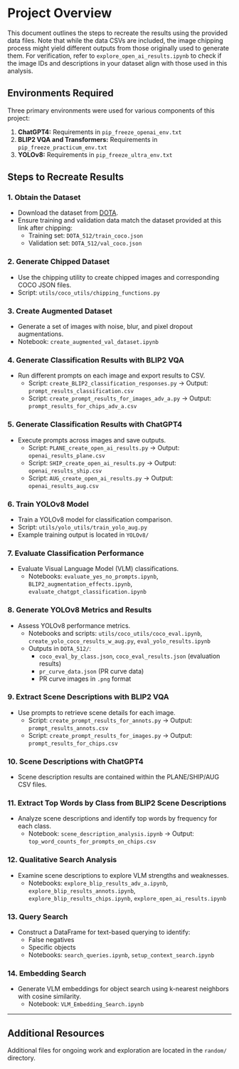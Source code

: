 # Project Overview

This document outlines the steps to recreate the results using the provided data files. Note that while the data CSVs are included, the image chipping process might yield different outputs from those originally used to generate them. For verification, refer to `explore_open_ai_results.ipynb` to check if the image IDs and descriptions in your dataset align with those used in this analysis.

## Environments Required

Three primary environments were used for various components of this project:

1. **ChatGPT4:** Requirements in `pip_freeze_openai_env.txt`
2. **BLIP2 VQA and Transformers:** Requirements in `pip_freeze_practicum_env.txt`
3. **YOLOv8:** Requirements in `pip_freeze_ultra_env.txt`

## Steps to Recreate Results

### 1. Obtain the Dataset
- Download the dataset from [DOTA](https://captain-whu.github.io/DOTA/dataset.html).
- Ensure training and validation data match the dataset provided at this link after chipping:
  - Training set: `DOTA_512/train_coco.json`
  - Validation set: `DOTA_512/val_coco.json`

### 2. Generate Chipped Dataset
- Use the chipping utility to create chipped images and corresponding COCO JSON files.
- Script: `utils/coco_utils/chipping_functions.py`

### 3. Create Augmented Dataset
- Generate a set of images with noise, blur, and pixel dropout augmentations.
- Notebook: `create_augmented_val_dataset.ipynb`

### 4. Generate Classification Results with BLIP2 VQA
- Run different prompts on each image and export results to CSV.
  - Script: `create_BLIP2_classification_responses.py` → Output: `prompt_results_classification.csv`
  - Script: `create_prompt_results_for_images_adv_a.py` → Output: `prompt_results_for_chips_adv_a.csv`

### 5. Generate Classification Results with ChatGPT4
- Execute prompts across images and save outputs.
  - Script: `PLANE_create_open_ai_results.py` → Output: `openai_results_plane.csv`
  - Script: `SHIP_create_open_ai_results.py` → Output: `openai_results_ship.csv`
  - Script: `AUG_create_open_ai_results.py` → Output: `openai_results_aug.csv`

### 6. Train YOLOv8 Model
- Train a YOLOv8 model for classification comparison.
- Script: `utils/yolo_utils/train_yolo_aug.py`
- Example training output is located in `YOLOv8/`

### 7. Evaluate Classification Performance
- Evaluate Visual Language Model (VLM) classifications.
  - Notebooks: `evaluate_yes_no_prompts.ipynb`, `BLIP2_augmentation_effects.ipynb`, `evaluate_chatgpt_classification.ipynb`

### 8. Generate YOLOv8 Metrics and Results
- Assess YOLOv8 performance metrics.
  - Notebooks and scripts: `utils/coco_utils/coco_eval.ipynb`, `create_yolo_coco_results_w_aug.py`, `eval_yolo_results.ipynb`
  - Outputs in `DOTA_512/`:
    - `coco_eval_by_class.json`, `coco_eval_results.json` (evaluation results)
    - `pr_curve_data.json` (PR curve data)
    - PR curve images in `.png` format

### 9. Extract Scene Descriptions with BLIP2 VQA
- Use prompts to retrieve scene details for each image.
  - Script: `create_prompt_results_for_annots.py` → Output: `prompt_results_annots.csv`
  - Script: `create_prompt_results_for_images.py` → Output: `prompt_results_for_chips.csv`

### 10. Scene Descriptions with ChatGPT4
- Scene description results are contained within the PLANE/SHIP/AUG CSV files.

### 11. Extract Top Words by Class from BLIP2 Scene Descriptions
- Analyze scene descriptions and identify top words by frequency for each class.
  - Notebook: `scene_description_analysis.ipynb` → Output: `top_word_counts_for_prompts_on_chips.csv`

### 12. Qualitative Search Analysis
- Examine scene descriptions to explore VLM strengths and weaknesses.
  - Notebooks: `explore_blip_results_adv_a.ipynb`, `explore_blip_results_annots.ipynb`, `explore_blip_results_chips.ipynb`, `explore_open_ai_results.ipynb`

### 13. Query Search
- Construct a DataFrame for text-based querying to identify:
  - False negatives
  - Specific objects
  - Notebooks: `search_queries.ipynb`, `setup_context_search.ipynb`

### 14. Embedding Search
- Generate VLM embeddings for object search using k-nearest neighbors with cosine similarity.
  - Notebook: `VLM_Embedding_Search.ipynb`

---

## Additional Resources

Additional files for ongoing work and exploration are located in the `random/` directory.
